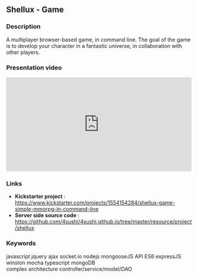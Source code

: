 ## Shellux - Game

### Description

A multiplayer browser-based game, in command line. The goal of the game is to develop your character in a fantastic universe, in collaboration with other players.

### Presentation video

<iframe src="https://player.vimeo.com/video/252566958" width="500" height="254" frameborder="0" allow="autoplay; fullscreen" allowfullscreen></iframe>

### Links

<ul>
  <li><b>Kickstarter project</b> : <a class="link" target="_blank" href="https://www.kickstarter.com/projects/1554154284/shellux-game-simple-mmorpg-in-command-line">https://www.kickstarter.com/projects/1554154284/shellux-game-simple-mmorpg-in-command-line</a></li>
  <li><b>Server side source code</b> : <a class="link" target="_blank" href="https://github.com/4sushi/4sushi.github.io/tree/master/resource/project/shellux">https://github.com/4sushi/4sushi.github.io/tree/master/resource/project/shellux</a></li>
</ul>

### Keywords

<span class="keyword">javascript</span> 
<span class="keyword">jquery</span>
<span class="keyword">ajax</span> 
<span class="keyword">socket.io</span>
<span class="keyword">nodejs</span> 
<span class="keyword">mongooseJS</span>
<span class="keyword">API</span> 
<span class="keyword">ES6</span>
<span class="keyword">expressJS</span> 
<span class="keyword">winston</span>
<span class="keyword">mocha</span> 
<span class="keyword">typescript</span>
<span class="keyword">mongoDB</span><br/>
<span class="keyword">complex architecture controller/service/model/DAO</span>
